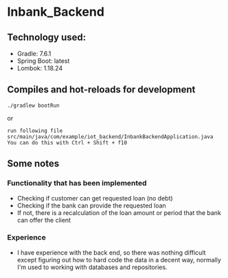 # Inbank_Backend
## Technology used:

- Gradle: 7.6.1
- Spring Boot: latest
- Lombok: 1.18.24

## Compiles and hot-reloads for development
```
./gradlew bootRun
```
or
```
run following file src/main/java/com/example/iot_backend/InbankBackendApplication.java
You can do this with Ctrl + Shift + f10
```

## Some notes
### Functionality that has been implemented

- Checking if customer can get requested loan (no debt)
- Checking if the bank can provide the requested loan
- If not, there is a recalculation of the loan amount or period that the bank can offer the client

### Experience

- I have experience with the back end, so there was nothing difficult except figuring out how to hard code the data in a decent way, normally I'm used to working with databases and repositories.